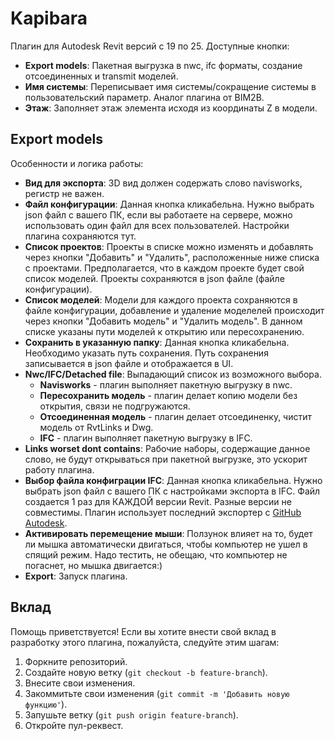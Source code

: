 # Kapibara

Плагин для Autodesk Revit версий с 19 по 25.
Доступные кнопки:
- **Export models**: Пакетная выгрузка в nwc, ifc форматы, создание отсоединенных и transmit моделей.
- **Имя системы**: Переписывает имя системы/сокращение системы в пользовательский параметр. Аналог плагина от BIM2B.
- **Этаж**: Заполняет этаж элемента исходя из координаты Z в модели.

## Export models

Особенности и логика работы:
- **Вид для экспорта**: 3D вид должен содержать слово navisworks, регистр не важен.
- **Файл конфигурации**: Данная кнопка кликабельна. Нужно выбрать json файл с вашего ПК, если вы работаете на сервере, можно использовать один файл для всех пользователей. Настройки плагина сохраняются тут.
- **Список проектов**: Проекты в списке можно изменять и добавлять через кнопки "Добавить" и "Удалить", расположенные ниже списка с проектами. Предполагается, что в каждом проекте будет свой список моделей. Проекты сохраняются в json файле (файле конфигурации).
- **Список моделей**: Модели для каждого проекта сохраняются в файле конфигурации, добавление и удаление моделелей происходит через кнопки "Добавить модель" и "Удалить модель". В данном списке указаны пути моделей к открытию или пересохранению.
- **Сохранить в указанную папку**: Данная кнопка кликабельна. Необходимо указать путь сохранения. Путь сохранения записывается в json файле и отображается в UI.
- **Nwc/IFC/Detached file**: Выпадающий список из возможного выбора.
  - **Navisworks** - плагин выполняет пакетную выгрузку в nwc.
  - **Пересохранить модель** - плагин делает копию модели без открытия, связи не подгружаются.
  - **Отсоединенная модель** - плагин делает отсоединенку, чистит модель от RvtLinks и Dwg.
  - **IFC** - плагин выполняет пакетную выгрузку в IFC.
- **Links worset dont contains**: Рабочие наборы, содержащие данное слово, не будут открываться при пакетной выгрузке, это ускорит работу плагина.
- **Выбор файла конфиграции IFC**:  Данная кнопка кликабельна. Нужно выбрать json файл с вашего ПК с настройками экспорта в IFC. Файл создается 1 раз для КАЖДОЙ версии Revit. Разные версии не совместимы. Плагин использует последний экспортер с [GitHub Autodesk](https://github.com/Autodesk/revit-ifc).
- **Активировать перемещение мыши**:  Ползунок влияет на то, будет ли мышка автоматически двигаться, чтобы компьютер не ушел в спящий режим. Надо тестить, не обещаю, что компьютер не погаснет, но мышка двигается:)
- **Export**: Запуск плагина.
  
## Вклад

Помощь приветствуется! Если вы хотите внести свой вклад в разработку этого плагина, пожалуйста, следуйте этим шагам:

1. Форкните репозиторий.
2. Создайте новую ветку (`git checkout -b feature-branch`).
3. Внесите свои изменения.
4. Закоммитьте свои изменения (`git commit -m 'Добавить новую функцию'`).
5. Запушьте ветку (`git push origin feature-branch`).
6. Откройте пул-реквест.

